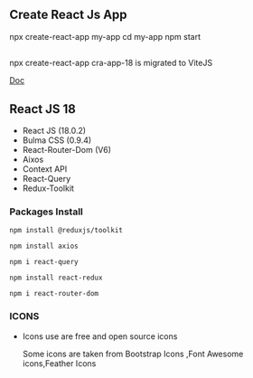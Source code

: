 
## Create React Js App
   
   npx create-react-app my-app
   cd my-app
   npm start


## 
  npx create-react-app cra-app-18 is migrated to ViteJS
  
   [Doc](https://coreui.io/blog/how-to-migrate-create-react-app-to-vite/)

 

##	React JS	18

- React JS (18.0.2)
- Bulma CSS (0.9.4)
- React-Router-Dom (V6) 
- Aixos
- Context API
- React-Query
- Redux-Toolkit


### Packages Install 

    npm install @reduxjs/toolkit

    npm install axios

    npm i react-query

    npm install react-redux

    npm i react-router-dom


### ICONS 

 - Icons use are free and open source icons

   Some icons are taken from Bootstrap Icons ,Font Awesome icons,Feather Icons

